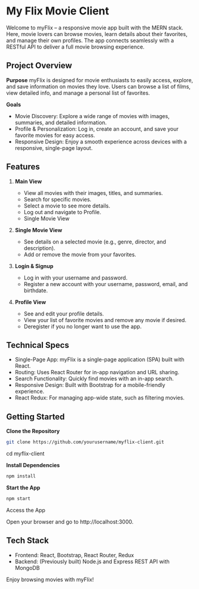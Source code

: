 # My Flix Movie Client

Welcome to myFlix – a responsive movie app built with the MERN stack. Here, movie lovers can browse movies, learn details about their favorites, and manage their own profiles. The app connects seamlessly with a RESTful API to deliver a full movie browsing experience.

## Project Overview

**Purpose**
myFlix is designed for movie enthusiasts to easily access, explore, and save information on movies they love. Users can browse a list of films, view detailed info, and manage a personal list of favorites.

**Goals**

- Movie Discovery: Explore a wide range of movies with images, summaries, and detailed information.
- Profile & Personalization: Log in, create an account, and save your favorite movies for easy access.
- Responsive Design: Enjoy a smooth experience across devices with a responsive, single-page layout.

## Features

1. **Main View**

   - View all movies with their images, titles, and summaries.
   - Search for specific movies.
   - Select a movie to see more details.
   - Log out and navigate to Profile.
   - Single Movie View

2. **Single Movie View**

   - See details on a selected movie (e.g., genre, director, and description).
   - Add or remove the movie from your favorites.

3. **Login & Signup**

   - Log in with your username and password.
   - Register a new account with your username, password, email, and birthdate.

4. **Profile View**
   - See and edit your profile details.
   - View your list of favorite movies and remove any movie if desired.
   - Deregister if you no longer want to use the app.

## Technical Specs

- Single-Page App: myFlix is a single-page application (SPA) built with React.
- Routing: Uses React Router for in-app navigation and URL sharing.
- Search Functionality: Quickly find movies with an in-app search.
- Responsive Design: Built with Bootstrap for a mobile-friendly experience.
- React Redux: For managing app-wide state, such as filtering movies.

## Getting Started

**Clone the Repository**

```bash
git clone https://github.com/yourusername/myflix-client.git
```

cd myflix-client

**Install Dependencies**

```bash
npm install
```

**Start the App**

```bash
npm start
```

Access the App

Open your browser and go to http://localhost:3000.

## Tech Stack

- Frontend: React, Bootstrap, React Router, Redux
- Backend: (Previously built) Node.js and Express REST API with MongoDB

Enjoy browsing movies with myFlix!
